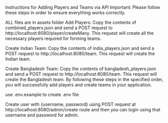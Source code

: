 Instructions for Adding Players and Teams via API
Important: Please follow these steps in order to ensure everything works correctly.

ALL files are in assets folder
Add Players:
Copy the contents of combined_players.json and send a POST request to http://localhost:8080/player/createMany.
This request will create all the necessary players required for forming teams.

Create Indian Team:
Copy the contents of india_players.json and send a POST request to http://localhost:8080/team.
This request will create the Indian team.

Create Bangladesh Team:
Copy the contents of bangladesh_players.json and send a POST request to http://localhost:8080/team.
This request will create the Bangladesh team.
By following these steps in the specified order, you will successfully add players and create teams in your application.

use .env.example to create .env file

Create user with {username, password} using POST request at http://localhost:8080/admin/create route
and then you can login using that username and password for admin.